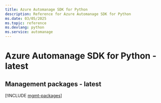 ```yaml
---
title: Azure Automanage SDK for Python
description: Reference for Azure Automanage SDK for Python
ms.date: 03/05/2025
ms.topic: reference
ms.devlang: python
ms.service: automanage
---
```

# Azure Automanage SDK for Python - latest

## Management packages - latest
[!INCLUDE [mgmt-packages](automanage-mgmt-index.md)]